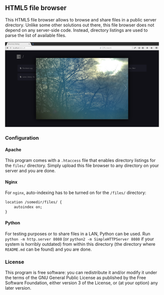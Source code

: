 HTML5 file browser
---

This HTML5 file browser allows to browse and share files in a public server directory. Unlike some other solutions out there, this file browser does not depend on any server-side code. Instead, directory listings are used to parse the list of available files.

![A screenshot showing the file preview](files/screenshot.png)

### Configuration
#### Apache
This program comes with a `.htaccess` file that enables directory listings for the `files/` directory. Simply upload this file browser to any directory on your server and you are done.

#### Nginx
For `nginx`, auto-indexing has to be turned on for the `/files/` directory:
```
location /somedir/files/ {
    autoindex on;
}
```

#### Python
For testing purposes or to share files in a LAN, Python can be used. Run `python -m http.server 8080` (or `python2 -m SimpleHTTPServer 8080` if your system is  horribly outdated) from within this directory (the directory where `README.md` can be found) and you are done.

### License
This program is free software: you can redistribute it and/or modify
it under the terms of the GNU General Public License as published by
the Free Software Foundation, either version 3 of the License, or
(at your option) any later version.
